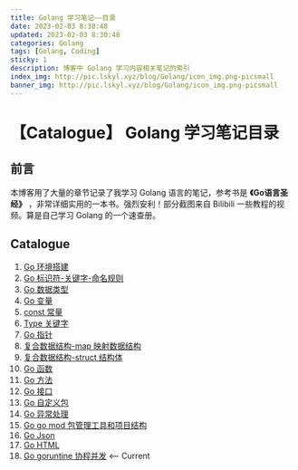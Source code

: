 ```yaml
---
title: Golang 学习笔记——目录
date: 2023-02-03 8:30:48
updated: 2023-02-03 8:30:48
categories: Golang
tags: [Golang, Coding]
sticky: 1
description: 博客中 Golang 学习内容相关笔记的索引
index_img: http://pic.lskyl.xyz/blog/Golang/icon_img.png-picsmall
banner_img: http://pic.lskyl.xyz/blog/Golang/icon_img.png-picsmall
---
```

# 【Catalogue】 Golang 学习笔记目录

## 前言

本博客用了大量的章节记录了我学习 Golang 语言的笔记，参考书是 **《Go语言圣经》** ，非常详细实用的一本书。强烈安利！部分截图来自 Bilibili 一些教程的视频。算是自己学习 Golang 的一个速查册。

## Catalogue

1. [Go 环境搭建](/Golang-envbuild-note.md)
2. [Go 标识符-关键字-命名规则](/Golang-id-note.md)
3. [Go 数据类型](/Golang-datatype-note.md)
4. [Go 变量](/Golang-variable-note.md)
5. [const 常量](/Golang-const-note.md)
6. [Type 关键字](/Golang-type-keyword-note.md)
7. [Go 指针](/Golang-pointer-note.md)
8. [复合数据结构-map 映射数据结构](/Golang-map-note.md)
9. [复合数据结构-struct 结构体](/Golang-struct-note.md)
10. [Go 函数](/Golang-function-note.md)
11. [Go 方法](/Golang-method-note.md)
12. [Go 接口](/Golang-interface-note.md)
13. [Go 自定义包](/Golang-package-note.md)
14. [Go 异常处理](/Golang-error-note.md)
15. [Go go mod 包管理工具和项目结构](/Golang-project-and-gomod-note.md)
16. [Go Json](/Golang-JSON-note.md)
17. [Go HTML](/Golang-HTML-note.md)
18. [Go goruntine 协程并发](/Golang-goruntine-note.md) <-- Current
